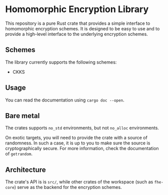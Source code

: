 # Homomorphic Encryption Library

This repository is a pure Rust crate that provides a simple interface to homomorphic encryption schemes.
It is designed to be easy to use and to provide a high-level interface to the underlying encryption schemes.

## Schemes

The library currently supports the following schemes:
- CKKS

## Usage

You can read the documentation using `cargo doc --open`.

## Bare metal

The crates supports `no_std` environments, but not `no_alloc` environments.

On exotic targets, you will need to provide the crate with a source of randomness.
In such a case, it is up to you to make sure the source is cryptographically secure.
For more information, check the documentation of `getrandom`.

## Architecture

The crate's API is is `src/`, while other crates of the workspace (such as `fhe-core`) serve as the backend for the encryption schemes.
